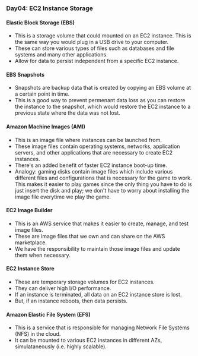 ### Day04: EC2 Instance Storage

#### Elastic Block Storage (EBS)
- This is a storage volume that could mounted on an EC2 instance. This is the same way you would plug in a USB drive to your computer.
- These can store various types of files such as databases and file systems and many other applications.
- Allow for data to persist independent from a specific EC2 instance.

#### EBS Snapshots
- Snapshots are backup data that is created by copying an EBS volume at a certain point in time.
- This is a good way to prevent permenant data loss as you can restore the instance to the snapshot, which would restore the EC2 instance to a previous state where the data was not lost.

#### Amazon Machine Images (AMI)
- This is an image file where instances can be launched from.
- These image files contain operating systems, networks, application servers, and other applications that are necessary to create EC2 instances.
- There's an added benefit of faster EC2 instance boot-up time.
- Analogy: gaming disks contain image files which include various different files and configurations that is necessary for the game to work. This makes it easier to play games since the only thing you have to do is just insert the disk and play; we don't have to worry about installing the image file everytime we play the game.

#### EC2 Image Builder
- This is an AWS service that makes it easier to create, manage, and test image files.
- These are image files that we own and can share on the AWS marketplace.
- We have the responsibility to maintain those image files and update them when necessary.

#### EC2 Instance Store
- These are temporary storage volumes for EC2 instances.
- They can deliver high I/O performance.
- If an instance is terminated, all data on an EC2 instance store is lost.
- But, if an instance reboots, then data persists.

#### Amazon Elastic File System (EFS)
- This is a service that is responsible for managing Network File Systems (NFS) in the cloud.
- It can be mounted to various EC2 instances in different AZs, simulataneously (i.e. highly scalable).

